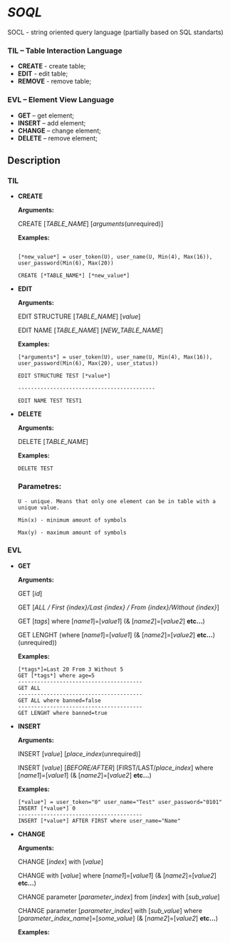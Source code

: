 # *SOQL*
SOCL - string oriented query language (partially based on SQL standarts)

### TIL – Table Interaction Language
* **CREATE** - create table;
* **EDIT** - edit table;
* **REMOVE** - remove table;
### EVL – Element View Language
* **GET** – get element;
* **INSERT** – add element;
* **CHANGE** – change element;
* **DELETE** – remove element;

## Description
### TIL

* **CREATE** 

  **Arguments:**
  
    CREATE [*TABLE_NAME*] [*arguments*(unrequired)]
  
  **Examples:**
  
    ```[*TABLE_NAME*] = TEST
  
    [*new_value*] = user_token(U), user_name(U, Min(4), Max(16)), user_password(Min(6), Max(20))
  
    CREATE [*TABLE_NAME*] [*new_value*]
    ```
    
* **EDIT**

  **Arguments:**
  
    EDIT STRUCTURE [*TABLE_NAME*] [*value*]
  
    EDIT NAME [*TABLE_NAME*] [*NEW_TABLE_NAME*]
  
  **Examples:**
    ```
    [*arguments*] = user_token(U), user_name(U, Min(4), Max(16)), user_password(Min(6), Max(20), user_status))
    
    EDIT STRUCTURE TEST [*value*]
    
    -------------------------------------------
    
    EDIT NAME TEST TEST1
    ```
    
* **DELETE**

  **Arguments:**
  
    DELETE [*TABLE_NAME*]  
    
  **Examples:**
    ```
    DELETE TEST
    ```

  ### Parametres:
  
      U - unique. Means that only one element can be in table with a unique value.
  
      Min(x) - minimum amount of symbols
  
      Max(y) - maximum amount of symbols
      
### EVL

* **GET** 

  **Arguments:**
  
    GET [*id*]
    
    GET [*ALL / First {index}/Last {index} / From {index}/Without {index}*]
    
    GET [*tags*] where [*name1*]=[*value1*] (& [*name2*]=[*value2*] **etc...**)
    
    GET LENGHT (where [*name1*]=[*value1*] (& [*name2*]=[*value2*] **etc...**)(unrequired))
  
  **Examples:**
  
    ```
    [*tags*]=Last 20 From 3 Without 5
    GET [*tags*] where age=5
    ---------------------------------------
    GET ALL
    ---------------------------------------
    GET ALL where banned=false
    ---------------------------------------
    GET LENGHT where banned=true
    ```

* **INSERT**

  **Arguments:**
  
    INSERT [*value*] [*place_index*(unrequired)]
    
    INSERT [*value*] [*BEFORE/AFTER*] [FIRST/LAST/*place_index*] where [*name1*]=[*value1*] (& [*name2*]=[*value2*] **etc...**)
  
  **Examples:**
  
    ```
    [*value*] = user_token="0" user_name="Test" user_password="0101"
    INSERT [*value*] 0
    ---------------------------------------
    INSERT [*value*] AFTER FIRST where user_name="Name"
    ```
    
* **CHANGE**

  **Arguments:**
  
    CHANGE [*index*] with [*value*]
    
    CHANGE with [*value*] where [*name1*]=[*value1*] (& [*name2*]=[*value2*] **etc...**)
    
    CHANGE parameter [*parameter_index*] from [*index*] with [*sub_value*]
    
    CHANGE parameter [*parameter_index*] with [*sub_value*] where [*parameter_index_name*]=[*some_value*] (& [*name2*]=[*value2*] **etc...**)
    
  **Examples:**
  
    ```
    ```
